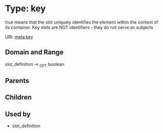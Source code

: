 
# Type: key


true means that the slot uniquely identifies the element within the context of its container.  Key slots are NOT identifiers - they do not serve as subjects

URI: [meta:key](https://w3id.org/biolink/biolinkml/meta/key)


## Domain and Range

slot_definition ->  <sub>OPT</sub> boolean

## Parents


## Children


## Used by

 * slot_definition
